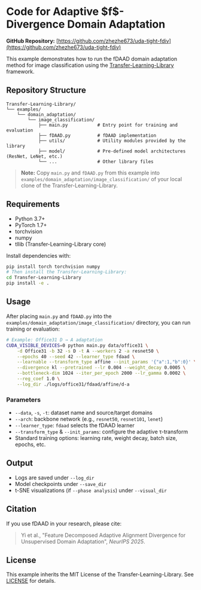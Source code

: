 # Code for Adaptive \$f\$-Divergence Domain Adaptation

**GitHub Repository:** [https://github.com/zhezhe673/uda-tight-fdiv](https://github.com/zhezhe673/uda-tight-fdiv)

This example demonstrates how to run the fDAAD domain adaptation method for image classification using the [Transfer-Learning-Library](https://github.com/thuml/Transfer-Learning-Library) framework.

## Repository Structure

```
Transfer-Learning-Library/
└── examples/
    └── domain_adaptation/
        └── image_classification/
            ├── main.py           # Entry point for training and evaluation
            ├── fDAAD.py          # fDAAD implementation
            ├── utils/            # Utility modules provided by the library
            ├── model/            # Pre-defined model architectures (ResNet, LeNet, etc.)
            └── ...               # Other library files
```

> **Note:** Copy `main.py` and `fDAAD.py` from this example into `examples/domain_adaptation/image_classification/` of your local clone of the Transfer-Learning-Library.

## Requirements

* Python 3.7+
* PyTorch 1.7+
* torchvision
* numpy
* tllib (Transfer-Learning-Library core)

Install dependencies with:

```bash
pip install torch torchvision numpy
# Then install the Transfer-Learning-Library:
cd Transfer-Learning-Library
pip install -e .
```

## Usage

After placing `main.py` and `fDAAD.py` into the `examples/domain_adaptation/image_classification/` directory, you can run training or evaluation:

```bash
# Example: Office31 D → A adaptation
CUDA_VISIBLE_DEVICES=0 python main.py data/office31 \
    -d Office31 -b 32 -s D -t A --workers 2 -a resnet50 \
    --epochs 40 --seed 42 --learner_type fdaad \
    --learnable --transform_type affine --init_params '{"a":1,"b":0}' \
    --divergence kl --pretrained --lr 0.004 --weight_decay 0.0005 \
    --bottleneck-dim 1024 --iter_per_epoch 2000 --lr_gamma 0.0002 \
    --reg_coef 1.0 \
    --log_dir ./logs/office31/fdaad/affine/d-a
```

### Parameters

* `--data`, `-s`, `-t`: dataset name and source/target domains
* `--arch`: backbone network (e.g., `resnet50`, `resnet101`, `lenet`)
* `--learner_type`: `fdaad` selects the fDAAD learner
* `--transform_type` & `--init_params`: configure the adaptive τ-transform
* Standard training options: learning rate, weight decay, batch size, epochs, etc.

## Output

* Logs are saved under `--log_dir`
* Model checkpoints under `--save_dir`
* t-SNE visualizations (if `--phase analysis`) under `--visual_dir`

## Citation

If you use fDAAD in your research, please cite:

> Yi et al., "Feature Decomposed Adaptive Alignment Divergence for Unsupervised Domain Adaptation", *NeurIPS 2025*.

## License

This example inherits the MIT License of the Transfer-Learning-Library. See [LICENSE](https://github.com/thuml/Transfer-Learning-Library/blob/master/LICENSE) for details.
